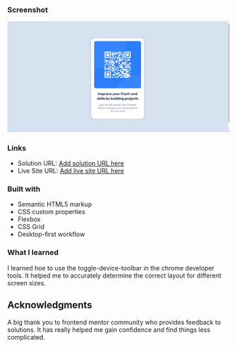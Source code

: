 ### Screenshot

![](./images/screenshot.jpg)

### Links

- Solution URL: [Add solution URL here](https://github.com/JohnIdenyi/QR-code-component-frontendmentor)
- Live Site URL: [Add live site URL here](https://your-live-site-url.com)

### Built with

- Semantic HTML5 markup
- CSS custom properties
- Flexbox
- CSS Grid
- Desktop-first workflow

### What I learned

I learned hoe to use the toggle-device-toolbar in the chrome developer tools. It helped me to accurately determine the correct layout for different screen sizes.

## Acknowledgments

A big thank you to frontend mentor community who provides feedback to solutions. It has really helped me gain confidence and find things less complicated.